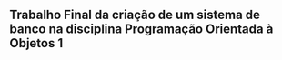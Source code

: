 ## Trabalho Final da criação de um sistema de banco na disciplina Programação Orientada à Objetos 1 
